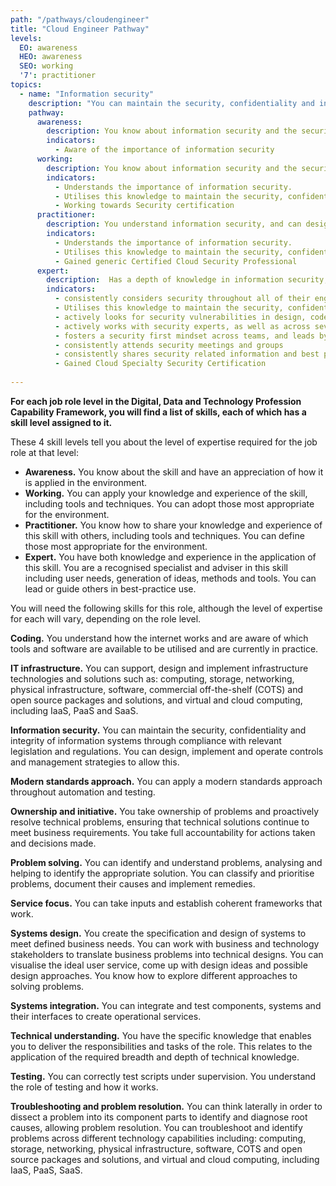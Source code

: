 ```yaml
---
path: "/pathways/cloudengineer"
title: "Cloud Engineer Pathway"
levels:
  EO: awareness
  HEO: awareness
  SEO: working
  '7': practitioner
topics:
  - name: "Information security"
    description: "You can maintain the security, confidentiality and integrity of information systems through compliance with relevant legislation and regulations. You can design, implement and operate controls and management strategies to allow this."
    pathway:
      awareness:
        description: You know about information security and the security controls that can be used to mitigate security threats within solutions and services.
        indicators:
          - Aware of the importance of information security
      working:
        description: You know about information security and the security controls that can be used to mitigate security threats within solutions and services
        indicators:
          - Understands the importance of information security.
          - Utilises this knowledge to maintain the security, confidentiality and integrity of systems and data
          - Working towards Security certification
      practitioner:
        description: You understand information security, and can design solutions and services with security controls embedded, specifically engineered as mitigation against security threats as a core part of the solutions and services.
        indicators:
          - Understands the importance of information security.
          - Utilises this knowledge to maintain the security, confidentiality and integrity of systems and data
          - Gained generic Certified Cloud Security Professional
      expert:
        description:  Has a depth of knowledge in information security, able to design, quality review and quality assure solutions and services with security controls embedded, specifically engineered as mitigation against security threats as core part of the solutions and services.
        indicators:
          - consistently considers security throughout all of their engineering activity
          - Utilises this knowledge to maintain the security, confidentiality and integrity of systems and data
          - actively looks for security vulnerabilities in design, code and during peer review
          - actively works with security experts, as well as across several teams, to apply the organisation's security strategy
          - fosters a security first mindset across teams, and leads by example
          - consistently attends security meetings and groups
          - consistently shares security related information and best practice with their team
          - Gained Cloud Specialty Security Certification
   
---
```


**For each job role level in the Digital, Data and Technology Profession Capability Framework, you will find a list of skills, each of which has a skill level assigned to it.**

These 4 skill levels tell you about the level of expertise required for the job role at that level:

- **Awareness.** You know about the skill and have an appreciation of how it is applied in the environment.
- **Working.** You can apply your knowledge and experience of the skill, including tools and techniques. You can adopt those most appropriate for the environment.
- **Practitioner.** You know how to share your knowledge and experience of this skill with others, including tools and techniques. You can define those most appropriate for the environment.
- **Expert.** You have both knowledge and experience in the application of this skill. You are a recognised specialist and adviser in this skill including user needs, generation of ideas, methods and tools. You can lead or guide others in best-practice use.

You will need the following skills for this role, although the level of expertise for each will vary, depending on the role level.

**Coding.** You understand how the internet works and are aware of which tools and software are available to be utilised and are currently in practice.

**IT infrastructure.** You can support, design and implement infrastructure technologies and solutions such as: computing, storage, networking, physical infrastructure, software, commercial off-the-shelf (COTS) and open source packages and solutions, and virtual and cloud computing, including IaaS, PaaS and SaaS.

**Information security.** You can maintain the security, confidentiality and integrity of information systems through compliance with relevant legislation and regulations. You can design, implement and operate controls and management strategies to allow this.

**Modern standards approach.** You can apply a modern standards approach throughout automation and testing.

**Ownership and initiative.** You take ownership of problems and proactively resolve technical problems, ensuring that technical solutions continue to meet business requirements. You take full accountability for actions taken and decisions made.

**Problem solving.** You can identify and understand problems, analysing and helping to identify the appropriate solution. You can classify and prioritise problems, document their causes and implement remedies.

**Service focus.** You can take inputs and establish coherent frameworks that work.

**Systems design.** You create the specification and design of systems to meet defined business needs. You can work with business and technology stakeholders to translate business problems into technical designs. You can visualise the ideal user service, come up with design ideas and possible design approaches. You know how to explore different approaches to solving problems.

**Systems integration.** You can integrate and test components, systems and their interfaces to create operational services.

**Technical understanding.** You have the specific knowledge that enables you to deliver the responsibilities and tasks of the role. This relates to the application of the required breadth and depth of technical knowledge.

**Testing.** You can correctly test scripts under supervision. You understand the role of testing and how it works.

**Troubleshooting and problem resolution.** You can think laterally in order to dissect a problem into its component parts to identify and diagnose root causes, allowing problem resolution. You can troubleshoot and identify problems across different technology capabilities including: computing, storage, networking, physical infrastructure, software, COTS and open source packages and solutions, and virtual and cloud computing, including IaaS, PaaS, SaaS.
